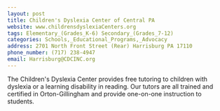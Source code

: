 ```yaml
---
layout: post
title: Children's Dyslexia Center of Central PA
website: www.childrensdyslexiaCenters.org
tags: Elementary_(Grades_K-6) Secondary_(Grades_7-12) 
categories: Schools,_Educational_Programs,_Advocacy
address: 2701 North Front Street (Rear) Harrisburg PA 17110
phone_number: (717) 238-4947
email: Harrisburg@CDCINC.org
---
```

The Children's Dyslexia Center provides free tutoring to children with dyslexia or a learning disability in reading.  Our tutors are all trained and certified in Orton-Gillingham and provide one-on-one instruction to students.